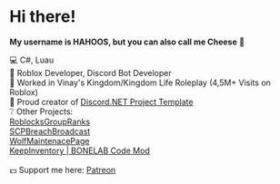 # Hi there!

**My username is HAHOOS, but you can also call me Cheese** 🧀 

💻 C#, Luau <br />
🤖 Roblox Developer, Discord Bot Developer <br />
🏰 Worked in Vinay's Kingdom/Kingdom Life Roleplay (4,5M+ Visits on Roblox) <br />
🔨 Proud creator of [Discord.NET Project Template](https://github.com/HAHOOS/DiscordNET-Project-Template) <br />
❔ Other Projects: <br />
[RoblocksGroupRanks](https://github.com/HAHOOS/RoblocksGroupRanks) <br />
[SCPBreachBroadcast](https://github.com/HAHOOS/SCPBreachBroadcast) <br />
[WolfMaintenacePage](https://github.com/HAHOOS/WolfMaintenancePage) <br />
[KeepInventory | BONELAB Code Mod](https://github.com/HAHOOS/KeepInventory) <br />
<br />
💵 Support me here: [Patreon](https://www.patreon.com/HAHOOS) <br />

